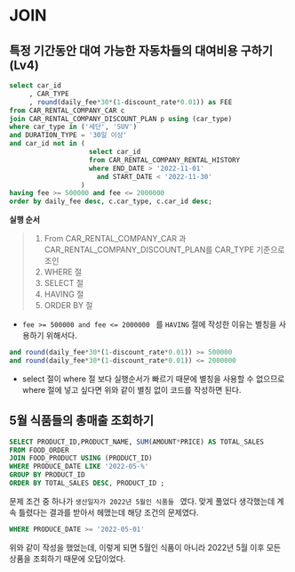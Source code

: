 # JOIN

## 특정 기간동안 대여 가능한 자동차들의 대여비용 구하기 (Lv4)

``` SQL
select car_id
     , CAR_TYPE
     , round(daily_fee*30*(1-discount_rate*0.01)) as FEE
from CAR_RENTAL_COMPANY_CAR c
join CAR_RENTAL_COMPANY_DISCOUNT_PLAN p using (car_type)
where car_type in ('세단', 'SUV')
and DURATION_TYPE = '30일 이상'
and car_id not in (
                    select car_id 
                    from CAR_RENTAL_COMPANY_RENTAL_HISTORY 
                    where END_DATE > '2022-11-01'
                      and START_DATE < '2022-11-30' 
                  )
having fee >= 500000 and fee <= 2000000
order by daily_fee desc, c.car_type, c.car_id desc;
```

**실행 순서**

> 1. From CAR_RENTAL_COMPANY_CAR 과 CAR_RENTAL_COMPANY_DISCOUNT_PLAN를 CAR_TYPE 기준으로 조인
> 2. WHERE 절 
> 3. SELECT 절 
> 4. HAVING 절
> 5. ORDER BY 절

* `fee >= 500000 and fee <= 2000000 ` 를 `HAVING` 절에 작성한 이유는 별칭을 사용하기 위해서다. 

```sql
and round(daily_fee*30*(1-discount_rate*0.01)) >= 500000 
and round(daily_fee*30*(1-discount_rate*0.01)) <= 2000000
```

- select 절이 where 절 보다 실행순서가 빠르기 때문에 별칭을 사용할 수 없으므로 where 절에 넣고 싶다면 위와 같이 별칭 없이 코드를 작성하면 된다. 


## 5월 식품들의 총매출 조회하기

```SQL
SELECT PRODUCT_ID,PRODUCT_NAME, SUM(AMOUNT*PRICE) AS TOTAL_SALES
FROM FOOD_ORDER 
JOIN FOOD_PRODUCT USING (PRODUCT_ID)
WHERE PRODUCE_DATE LIKE '2022-05-%'
GROUP BY PRODUCT_ID
ORDER BY TOTAL_SALES DESC, PRODUCT_ID ;
```

문제 조건 중 하나가 `생산일자가 2022년 5월인 식품들 ` 였다. 
맞게 풀었다 생각했는데 계속 틀렸다는 결과를 받아서 헤맸는데 해당 조건의 문제였다. 

```SQL 
WHERE PRODUCE_DATE >= '2022-05-01'
```
위와 같이 작성을 했었는데, 이렇게 되면 5월인 식품이 아니라 2022년 5월 이후 모든 상품을 조회하기 때문에 오답이었다. 